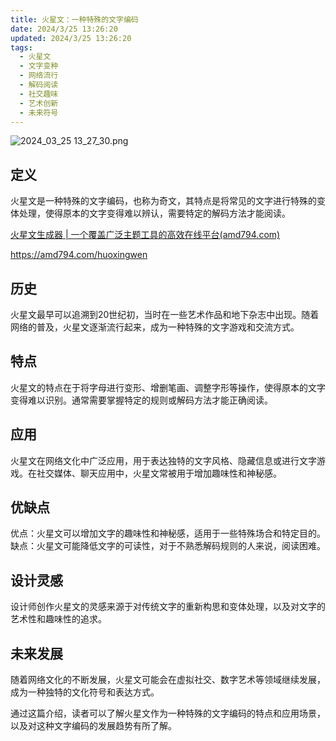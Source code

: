 ```yaml
---
title: 火星文：一种特殊的文字编码
date: 2024/3/25 13:26:20
updated: 2024/3/25 13:26:20
tags:
  - 火星文
  - 文字变种
  - 网络流行
  - 解码阅读
  - 社交趣味
  - 艺术创新
  - 未来符号
---
```



<img src="https://static.cmdragon.cn/blog/images/2024_03_25 13_27_30.png@blog" title="2024_03_25 13_27_30.png" alt="2024_03_25 13_27_30.png"/>

## 定义

火星文是一种特殊的文字编码，也称为奇文，其特点是将常见的文字进行特殊的变体处理，使得原本的文字变得难以辨认，需要特定的解码方法才能阅读。

[火星文生成器 | 一个覆盖广泛主题工具的高效在线平台(amd794.com)](https://amd794.com/huoxingwen)

https://amd794.com/huoxingwen

## 历史

火星文最早可以追溯到20世纪初，当时在一些艺术作品和地下杂志中出现。随着网络的普及，火星文逐渐流行起来，成为一种特殊的文字游戏和交流方式。

## 特点

火星文的特点在于将字母进行变形、增删笔画、调整字形等操作，使得原本的文字变得难以识别。通常需要掌握特定的规则或解码方法才能正确阅读。

## 应用

火星文在网络文化中广泛应用，用于表达独特的文字风格、隐藏信息或进行文字游戏。在社交媒体、聊天应用中，火星文常被用于增加趣味性和神秘感。

## 优缺点

优点：火星文可以增加文字的趣味性和神秘感，适用于一些特殊场合和特定目的。 缺点：火星文可能降低文字的可读性，对于不熟悉解码规则的人来说，阅读困难。

## 设计灵感

设计师创作火星文的灵感来源于对传统文字的重新构思和变体处理，以及对文字的艺术性和趣味性的追求。

## 未来发展

随着网络文化的不断发展，火星文可能会在虚拟社交、数字艺术等领域继续发展，成为一种独特的文化符号和表达方式。

通过这篇介绍，读者可以了解火星文作为一种特殊的文字编码的特点和应用场景，以及对这种文字编码的发展趋势有所了解。